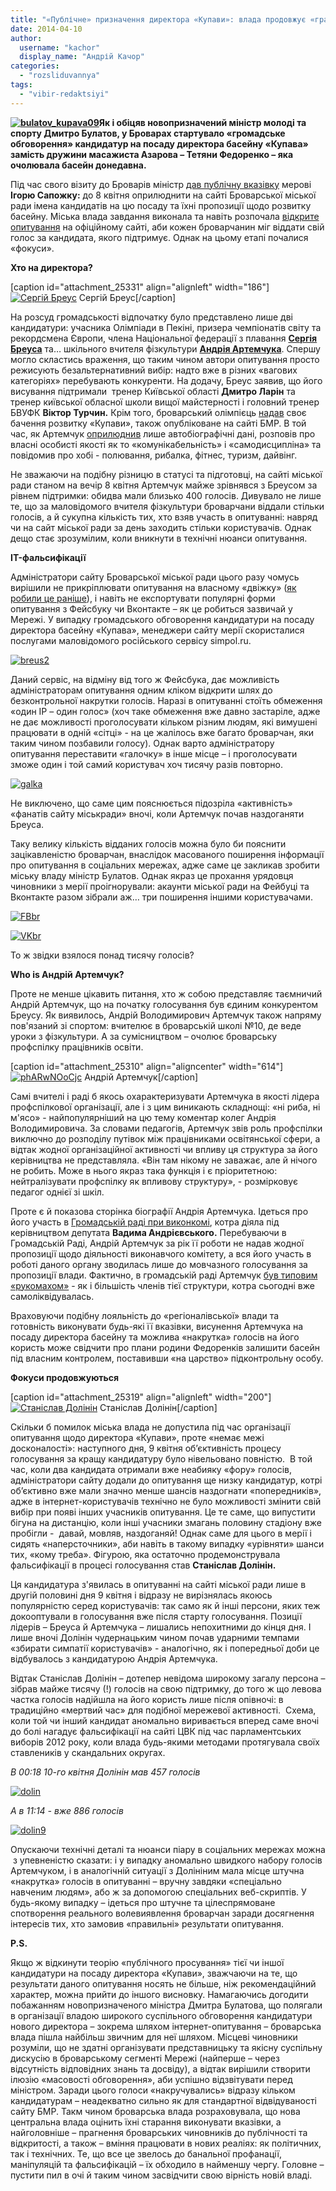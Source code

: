 ```yaml
---
title: "«Публічне» призначення директора «Купави»: влада продовжує «грати в наперстки»?"
date: 2014-04-10
author: 
  username: "kachor"
  display_name: "Андрій Качор"
categories: 
  - "rozsliduvannya"
tags: 
  - "vibir-redaktsiyi"
---
```


**[![bulatov_kupava09](https://mpz.brovary.org/wp-content/uploads/2014/04/bulatov_kupava091.jpg)](https://mpz.brovary.org/wp-content/uploads/2014/04/bulatov_kupava091.jpg)Як і обіцяв новопризначений міністр молоді та спорту Дмитро Булатов, у Броварах стартувало «громадське обговорення» кандидатур на посаду директора басейну «Купава» замість дружини масажиста Азарова – Тетяни Федоренко – яка очолювала басейн донедавна.**

Під час свого візиту до Броварів міністр [дав публічну вказівку](https://www.youtube.com/watch?v=Uf-rootHGuE) мерові **Ігорю Сапожку:** до 8 квітня оприлюднити на сайті Броварської міської ради імена кандидатів на цю посаду та їхні пропозиції щодо розвитку басейну. Міська влада завдання виконала та навіть розпочала [відкрите опитування](http://www.brovary-rada.gov.ua/opituvannya-gromadsko%D1%97-dumki-stosovno-kandidaturi-ker%D1%96vnika-plavalnogo-baseinu-%C2%ABkupava%C2%BB) на офіційному сайті, аби кожен броварчанин міг віддати свій голос за кандидата, якого підтримує. Однак на цьому етапі почалися «фокуси».

**Хто на директора?**

\[caption id="attachment\_25331" align="alignleft" width="186"\][![Сергій Бреус](https://mpz.brovary.org/wp-content/uploads/2014/04/images.jpg)](https://mpz.brovary.org/wp-content/uploads/2014/04/images.jpg) Сергій Бреус\[/caption\]

На розсуд громадськості відпочатку було представлено лише дві кандидатури: учасника Олімпіади в Пекіні, призера чемпіонатів світу та рекордсмена Європи, члена Національної федерації з плавання [**Сергія Бреуса**](https://www.facebook.com/sergiy.breus?fref=ts) та… шкільного вчителя фізкультури [**Андрія Артемчука**](http://vk.com/id94257869). Спершу могло скластись враження, що таким чином автори опитування просто режисують безальтернативний вибір: надто вже в різних «вагових категоріях» перебувають конкуренти. На додачу, Бреус заявив, що його висування підтримали  тренер Київської області **Дмитро Ларін** та тренер київської обласної школи вищої майстерності і головний тренер БВУФК **Віктор Турчин.** Крім того, броварський олімпієць [надав](http://www.brovary.kiev.ua/breus-serg%D1%96i-petrovich) своє бачення розвитку «Купави», також опубліковане на сайті БМР. В той час, як Артемчук [оприлюднив](http://www.brovary.kiev.ua/artemchuk-andr%D1%96i-volodimirovich) лише автобіографічні дані, розповів про власні особисті якості як то «комунікабельність» і «самодисципліна» та повідомив про хобі - полювання, рибалка, фітнес, туризм, дайвінг.

Не зважаючи на подібну різницю в статусі та підготовці, на сайті міської ради станом на вечір 8 квітня Артемчук майже зрівнявся з Бреусом за рівнем підтримки: обидва мали близько 400 голосів. Дивувало не лише те, що за маловідомого вчителя фізкультури броварчани віддали стільки голосів, а й сукупна кількість тих, хто взяв участь в опитуванні: навряд чи на сайт міської ради за день заходить стільки користувачів. Однак дещо стає зрозумілим, коли вникнути в технічні нюанси опитування.

**IT-фальсифікації**

Адміністратори сайту Броварської міської ради цього разу чомусь вирішили не прикріплювати опитування на власному «двіжку» ([як робили це раніше](https://mpz.brovary.org/startuvalo-onlayn-opituvannya-shhodo-kandidativ-na-zvannya-pochesniy-gromadyanin-mista-brovari/)), і навіть не експортувати популярні форми опитування з Фейсбуку чи Вконтакте – як це робиться зазвичай у Мережі. У випадку громадського обговорення кандидатури на посаду директора басейну «Купава», менеджери сайту мерії скористалися послугами маловідомого російського сервісу simpol.ru.

[![breus2](https://mpz.brovary.org/wp-content/uploads/2014/04/breus2.jpg)](https://mpz.brovary.org/wp-content/uploads/2014/04/breus2.jpg)

Даний сервіс, на відміну від того ж Фейсбука, дає можливість адміністраторам опитування одним кліком відкрити шлях до безконтрольної накрутки голосів. Наразі в опитуванні стоїть обмеження «один IP – один голос» (хоч таке обмеження вже давно застаріле, адже не дає можливості проголосувати кільком різним людям, які вимушені працювати в одній «сітці» - на це жалілось вже багато броварчан, яки таким чином позбавили голосу). Однак варто адміністратору опитування переставити «галочку» в інше місце – і проголосувати зможе один і той самий користувач хоч тисячу разів повторно.

[![galka](https://mpz.brovary.org/wp-content/uploads/2014/04/galka.jpg)](https://mpz.brovary.org/wp-content/uploads/2014/04/galka.jpg)

Не виключено, що саме цим пояснюється підозріла «активність» «фанатів сайту міськради» вночі, коли Артемчук почав наздоганяти Бреуса.

Таку велику кількість відданих голосів можна було би пояснити зацікавленістю броварчан, внаслідок масованого поширення інформації про опитування в соціальних мережах, адже саме це закликав зробити міську владу міністр Булатов. Однак якраз це прохання урядовця чиновники з мерії проігнорували: акаунти міської ради на Фейбуці та Вконтакте разом зібрали аж… три поширення іншими користувачами.

[![FBbr](https://mpz.brovary.org/wp-content/uploads/2014/04/FBbr.jpg)](https://mpz.brovary.org/wp-content/uploads/2014/04/FBbr.jpg)

[![VKbr](https://mpz.brovary.org/wp-content/uploads/2014/04/VKbr.jpg)](https://mpz.brovary.org/wp-content/uploads/2014/04/VKbr.jpg)

То ж звідки взялося понад тисячу голосів?

**Who is Андрій Артемчук?**

Проте не менше цікавить питання, хто ж собою представляє таємничий Андрій Артемчук, що на початку голосування був єдиним конкурентом Бреусу. Як виявилось, Андрій Володимирович Артемчук також напряму пов'язаний зі спортом: вчителює в броварській школі №10, де веде уроки з фізкультури. А за сумісництвом – очолює броварську профспілку працівників освіти.

\[caption id="attachment\_25310" align="aligncenter" width="614"\][![phARwNOoCjc](https://mpz.brovary.org/wp-content/uploads/2014/04/phARwNOoCjc.jpg)](https://mpz.brovary.org/wp-content/uploads/2014/04/phARwNOoCjc.jpg) Андрій Артемчук\[/caption\]

Самі вчителі і раді б якось охарактеризувати Артемчука в якості лідера профспілкової організації, але і з цим виникають складнощі: «ні риба, ні м'ясо» - найпопулярніший на цю тему коментар колег Андрія Володимировича. За словами педагогів, Артемчук звів роль профспілки виключно до розподілу путівок між працівниками освітянської сфери, а відтак жодної організаційної активності чи впливу ця структура за його керівництва не представляла. «Він там нікому не заважає, але й нічого не робить. Може в нього якраз така функція і є пріоритетною: нейтралізувати профспілку як впливову структуру», - розмірковує педагог однієї зі шкіл.

Проте є й показова сторінка біографії Андрія Артемчука. Ідеться про його участь в [Громадській раді при виконкомі](https://mpz.brovary.org/brovarska-gromadska-rada-butaforiya-ta-sabotazh/), котра діяла під керівництвом депутата **Вадима Андрієвського.** Перебуваючи в Громадській Раді, Андрій Артемчук за рік її роботи не надав жодної пропозиції щодо діяльності виконавчого комітету, а вся його участь в роботі даного органу зводилась лише до мовчазного голосування за пропозиції влади. Фактично, в громадській раді Артемчук [був типовим «рукомахом»](https://www.youtube.com/watch?v=bWyGfaapg48) - як і більшість членів тієї структури, котра сьогодні вже самоліквідувалась.

Враховуючи подібну лояльність до «регіоналівської» влади та готовність виконувати будь-які її вказівки, висунення Артемчука на посаду директора басейну та можлива «накрутка» голосів на його користь може свідчити про плани родини Федоренків залишити басейн під власним контролем, поставивши «на царство» підконтрольну особу.

**Фокуси продовжуються**

\[caption id="attachment\_25319" align="alignleft" width="200"\][![Станіслав Долінін](https://mpz.brovary.org/wp-content/uploads/2014/04/a_14a61193-1.jpg)](https://mpz.brovary.org/wp-content/uploads/2014/04/a_14a61193-1.jpg) Станіслав Долінін\[/caption\]

Скільки б помилок міська влада не допустила під час організації опитування щодо директора «Купави», проте «немає межі досконалості»: наступного дня, 9 квітня об’єктивність процесу голосування за кращу кандидатуру було нівельовано повністю.  В той час, коли два кандидата отримали вже неабияку «фору» голосів, адміністратори сайту додали до опитування ще низку кандидатур, котрі об’єктивно вже мали значно менше шансів наздогнати «попередників», адже в інтернет-користувачів технічно не було можливості змінити свій вибір при появі інших учасників опитування. Це те саме, що випустити бігуна на дистанцію, коли інші учасники змагань половину стадіону вже пробігли -  давай, мовляв, наздоганяй! Однак саме для цього в мерії і сидять «наперсточники», аби навіть в такому випадку «урівняти» шанси тих, «кому треба». Фігурою, яка остаточно продемонструвала фальсифікації в процесі голосування став **Станіслав Долінін.** 

Ця кандидатура з'явилась в опитуванні на сайті міської ради лише в другій половині дня 9 квітня і відразу не вирізнялась якоюсь популярністю серед користувачів: так само як й інші персони, яких теж докооптували в голосування вже після старту голосування. Позиції лідерів – Бреуса й Артемчука – лишались непохитними до кінця дня. І лише вночі Долінін чудернацьким чином почав ударними темпами «збирати симпатії користувачів» - аналогічно, як і попередньої доби це відбувалось з кандидатурою Андрія Артемчука.

Відтак Станіслав Долінін – дотепер невідома широкому загалу персона – зібрав майже тисячу (!) голосів на свою підтримку, до того ж що левова частка голосів надійшла на його користь лише після опівночі: в традиційно «мертвий час» для подібної мережевої активності.  Схема, коли той чи інший кандидат аномально виривається вперед саме вночі до болі нагадує фальсифікації на сайті ЦВК під час парламентських виборів 2012 року, коли влада будь-якими методами протягувала своїх ставлеників у скандальних округах.

_В 00:18 10-го квітня Долінін мав 457 голосів_

[![dolin](https://mpz.brovary.org/wp-content/uploads/2014/04/dolin.jpg)](https://mpz.brovary.org/wp-content/uploads/2014/04/dolin.jpg)

_А в 11:14 - вже 886 голосів_

[![dolin9](https://mpz.brovary.org/wp-content/uploads/2014/04/dolin9.jpg)](https://mpz.brovary.org/wp-content/uploads/2014/04/dolin9.jpg)

Опускаючи технічні деталі та нюанси піару в соціальних мережах можна  з упевненістю сказати: і у випадку аномально швидкого набору голосів Артемчуком, і в аналогічній ситуації з Долініним мала місце штучна «накрутка» голосів в опитуванні – вручну завдяки «спеціально навченим людям», або ж за допомогою спеціальних веб-скриптів. У будь-якому випадку – ідеться про штучне та цілеспрямоване спотворення реального волевиявлення броварчан заради досягнення інтересів тих, хто замовив «правильні» результати опитування.

**P.S.**

Якщо ж відкинути теорію «публічного просування» тієї чи іншої кандидатури на посаду директора «Купави», зважчаючи на те, що результати даного опитування носять не більше, ніж рекомендаційний характер, можна прийти до іншого висновку. Намагаючись догодити побажанням новопризначеного міністра Дмитра Булатова, що полягали в організації владою широкого суспільного обговорення кандидатури нового директора – зокрема шляхом інтернет-опитування – броварська влада пішла найбільш звичним для неї шляхом. Місцеві чиновники розуміли, що не здатні організувати представницьку та якісну суспільну дискусію в броварському сегменті Мережі (найперше – через відсутність відповідних знань та досвіду), а відтак вирішили створити ілюзію «масовості обговорення», аби успішно відзвітувати перед міністром. Заради цього голоси «накручувались» відразу кільком кандидатурам – неадекватно сильно як для стандартної відвідуваності сайту БМР. Такм чином броварська влада розраховувала, що нова центральна влада оцінить їхні старання виконувати вказівки, а найголовніше – прагнення броварських чиновників до публічності та відкритості, а також – вміння працювати в нових реаліях: як політичних, так і технічних. Те, що все це звелось до банальної профанації, маніпуляцій та фальсифікацій – їх обходило в найменшу чергу. Головне – пустити пил в очі й таким чином засвідчити свою вірність новій владі.
